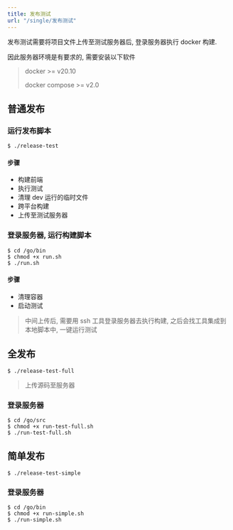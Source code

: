 ```yaml
---
title: 发布测试
url: "/single/发布测试"
---
```


发布测试需要将项目文件上传至测试服务器后, 登录服务器执行 docker 构建.

因此服务器环境是有要求的, 需要安装以下软件

> docker >= v20.10
>
> docker compose >= v2.0

## 普通发布

### 运行发布脚本

```shell
$ ./release-test
```

#### 步骤

- 构建前端
- 执行测试
- 清理 dev 运行的临时文件
- 跨平台构建
- 上传至测试服务器

### 登录服务器, 运行构建脚本

```shell
$ cd /go/bin
$ chmod +x run.sh
$ ./run.sh
```

#### 步骤

- 清理容器
- 启动测试

> 中间上传后, 需要用 ssh 工具登录服务器去执行构建, 之后会找工具集成到本地脚本中, 一键运行测试

## 全发布

```shell
$ ./release-test-full
```
> 上传源码至服务器

### 登录服务器

```shell
$ cd /go/src
$ chmod +x run-test-full.sh
$ ./run-test-full.sh
```

## 简单发布

```shell
$ ./release-test-simple
```

### 登录服务器

```shell
$ cd /go/bin
$ chmod +x run-simple.sh
$ ./run-simple.sh
```
